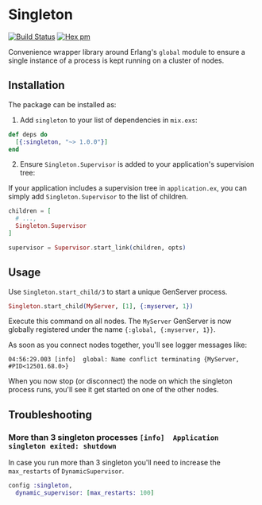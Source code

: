 # Singleton

[![Build Status](https://travis-ci.com/arjan/singleton.svg?branch=master)](https://travis-ci.com/arjan/singleton)
[![Hex pm](http://img.shields.io/hexpm/v/singleton.svg?style=flat)](https://hex.pm/packages/singleton)

Convenience wrapper library around Erlang's `global` module to ensure
a single instance of a process is kept running on a cluster of nodes.


## Installation

The package can be installed as:

  1. Add `singleton` to your list of dependencies in `mix.exs`:

```elixir
def deps do
  [{:singleton, "~> 1.0.0"}]
end
```

  2. Ensure `Singleton.Supervisor` is added to your application's supervision tree:

If your application includes a supervision tree in `application.ex`, you can simply add `Singleton.Supervisor` to the list of children.
```elixir
children = [
  # ...,
  Singleton.Supervisor
]

supervisor = Supervisor.start_link(children, opts)
```

## Usage

Use `Singleton.start_child/3` to start a unique GenServer process.
```elixir
Singleton.start_child(MyServer, [1], {:myserver, 1})
```

Execute this command on all nodes. The `MyServer` GenServer is now
globally registered under the name `{:global, {:myserver, 1}}`.

As soon as you connect nodes together, you'll see logger messages
like:

    04:56:29.003 [info]  global: Name conflict terminating {MyServer, #PID<12501.68.0>}

When you now stop (or disconnect) the node on which the singleton
process runs, you'll see it get started on one of the other nodes.

## Troubleshooting

### More than 3 singleton processes `[info]  Application singleton exited: shutdown`

In case you run more than 3 singleton you'll need to increase the
`max_restarts` of `DynamicSupervisor`.

```elixir
config :singleton,
  dynamic_supervisor: [max_restarts: 100]
```
